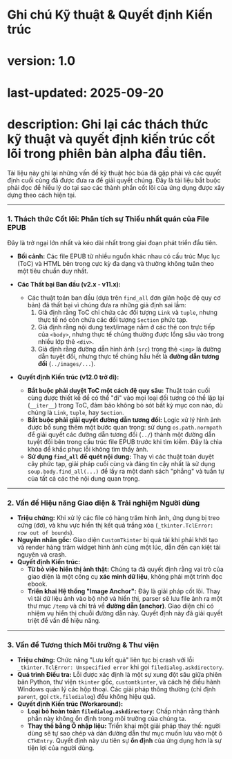 # Ghi chú Kỹ thuật & Quyết định Kiến trúc
# version: 1.0
# last-updated: 2025-09-20
# description: Ghi lại các thách thức kỹ thuật và quyết định kiến trúc cốt lõi trong phiên bản alpha đầu tiên.

Tài liệu này ghi lại những vấn đề kỹ thuật hóc búa đã gặp phải và các quyết định cuối cùng đã được đưa ra để giải quyết chúng. Đây là tài liệu bắt buộc phải đọc để hiểu lý do tại sao các thành phần cốt lõi của ứng dụng được xây dựng theo cách hiện tại.

---

### **1. Thách thức Cốt lõi: Phân tích sự Thiếu nhất quán của File EPUB**

Đây là trở ngại lớn nhất và kéo dài nhất trong giai đoạn phát triển đầu tiên.

* **Bối cảnh:** Các file EPUB từ nhiều nguồn khác nhau có cấu trúc Mục lục (ToC) và HTML bên trong cực kỳ đa dạng và thường không tuân theo một tiêu chuẩn duy nhất.
* **Các Thất bại Ban đầu (v2.x - v11.x):**
    * Các thuật toán ban đầu (dựa trên `find_all` đơn giản hoặc đệ quy cơ bản) đã thất bại vì chúng đưa ra những giả định sai lầm:
        1.  Giả định rằng ToC chỉ chứa các đối tượng `Link` và `tuple`, nhưng thực tế nó còn chứa các đối tượng `Section` phức tạp.
        2.  Giả định rằng nội dung text/image nằm ở các thẻ con trực tiếp của `<body>`, nhưng thực tế chúng thường được lồng sâu vào trong nhiều lớp thẻ `<div>`.
        3.  Giả định rằng đường dẫn hình ảnh (`src`) trong thẻ `<img>` là đường dẫn tuyệt đối, nhưng thực tế chúng hầu hết là **đường dẫn tương đối** (`../images/...`).

* **Quyết định Kiến trúc (v12.0 trở đi):**
    * **Bắt buộc phải duyệt ToC một cách đệ quy sâu:** Thuật toán cuối cùng được thiết kế để có thể "đi" vào mọi loại đối tượng có thể lặp lại (`__iter__`) trong ToC, đảm bảo không bỏ sót bất kỳ mục con nào, dù chúng là `Link`, `tuple`, hay `Section`.
    * **Bắt buộc phải giải quyết đường dẫn tương đối:** Logic xử lý hình ảnh được bổ sung thêm một bước quan trọng: sử dụng `os.path.normpath` để giải quyết các đường dẫn tương đối (`../`) thành một đường dẫn tuyệt đối bên trong cấu trúc file EPUB trước khi tìm kiếm. Đây là chìa khóa để khắc phục lỗi không tìm thấy ảnh.
    * **Sử dụng `find_all` để quét nội dung:** Thay vì các thuật toán duyệt cây phức tạp, giải pháp cuối cùng và đáng tin cậy nhất là sử dụng `soup.body.find_all(...)` để lấy ra một danh sách "phẳng" và tuần tự của tất cả các thẻ nội dung quan trọng.

---

### **2. Vấn đề Hiệu năng Giao diện & Trải nghiệm Người dùng**

* **Triệu chứng:** Khi xử lý các file có hàng trăm hình ảnh, ứng dụng bị treo cứng (đơ), và khu vực hiển thị kết quả trắng xóa (`_tkinter.TclError: row out of bounds`).
* **Nguyên nhân gốc:** Giao diện `CustomTkinter` bị quá tải khi phải khởi tạo và render hàng trăm widget hình ảnh cùng một lúc, dẫn đến cạn kiệt tài nguyên và crash.
* **Quyết định Kiến trúc:**
    * **Từ bỏ việc hiển thị ảnh thật:** Chúng ta đã quyết định rằng vai trò của giao diện là một công cụ **xác minh dữ liệu**, không phải một trình đọc ebook.
    * **Triển khai Hệ thống "Image Anchor":** Đây là giải pháp cốt lõi. Thay vì tải dữ liệu ảnh vào bộ nhớ và hiển thị, parser sẽ lưu file ảnh ra một thư mục `/temp` và chỉ trả về **đường dẫn (anchor)**. Giao diện chỉ có nhiệm vụ hiển thị chuỗi đường dẫn này. Quyết định này đã giải quyết triệt để vấn đề hiệu năng.

---

### **3. Vấn đề Tương thích Môi trường & Thư viện**

* **Triệu chứng:** Chức năng "Lưu kết quả" liên tục bị crash với lỗi `_tkinter.TclError: Unspecified error` khi gọi `filedialog.askdirectory`.
* **Quá trình Điều tra:** Lỗi được xác định là một sự xung đột sâu giữa phiên bản Python, thư viện `tkinter` gốc, `customtkinter`, và cách hệ điều hành Windows quản lý các hộp thoại. Các giải pháp thông thường (chỉ định `parent`, gọi `ctk.filedialog`) đều không hiệu quả.
* **Quyết định Kiến trúc (Workaround):**
    * **Loại bỏ hoàn toàn `filedialog.askdirectory`:** Chấp nhận rằng thành phần này không ổn định trong môi trường của chúng ta.
    * **Thay thế bằng Ô nhập liệu:** Triển khai một giải pháp thay thế: người dùng sẽ tự sao chép và dán đường dẫn thư mục muốn lưu vào một ô `CTkEntry`. Quyết định này ưu tiên sự **ổn định** của ứng dụng hơn là sự tiện lợi của người dùng.